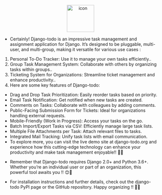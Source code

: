 

<p align="center">
<img src="https://techstack-generator.vercel.app/django-icon.svg" alt="icon" width="88" height="88" />
</p>


* Certainly! Django-todo is an impressive task management and assignment application for Django. It’s designed to be pluggable, multi-user, and multi-group, making it versatile for various use cases :

1. Personal To-Do Tracker: Use it to manage your own tasks efficiently..
2. Group Task Management System: Collaborate with others by organizing tasks within groups..
3. Ticketing System for Organizations: Streamline ticket management and enhance productivity..
4. Here are some key features of Django-todo:

- Drag and Drop Task Prioritization: Easily reorder tasks based on priority.
- Email Task Notification: Get notified when new tasks are created.
- Comments on Tasks: Collaborate with colleagues by adding comments.
- Public-Facing Submission Form for Tickets: Ideal for organizations handling external requests.
- Mobile-Friendly (Work in Progress): Access your tasks on the go.
- Batch Import/Export Tasks via CSV: Efficiently manage large task lists.
- Multiple File Attachments per Task: Attach relevant files to tasks.
- Integrated Mail Tracking: Unify task lists with email communication.
- To explore more, you can visit the live demo site at django-todo.org and experience how this cutting-edge technology can enhance your productivity and make task management enjoyable!! 🚀📝

* Remember that Django-todo requires Django 2.0+ and Python 3.6+. Whether you’re an individual user or part of an organization, this powerful tool awaits you !! 😊📝

* For installation instructions and further details, check out the django-todo PyPI page or the GitHub repository. Happy organizing !! 🌟📝



